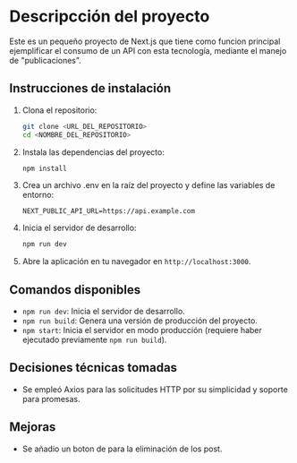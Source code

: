 # Descripcción del proyecto
Este es un pequeño proyecto de Next.js que tiene como funcion principal ejemplificar el consumo de un API con esta tecnología, mediante el manejo de "publicaciones".

## Instrucciones de instalación

1. Clona el repositorio:
   ```bash
   git clone <URL_DEL_REPOSITORIO>
   cd <NOMBRE_DEL_REPOSITORIO>
   ```

2. Instala las dependencias del proyecto:
   ```bash
   npm install
   ```
3. Crea un archivo .env en la raíz del proyecto y define las variables de entorno:
   ```env
   NEXT_PUBLIC_API_URL=https://api.example.com
   ```
   
4. Inicia el servidor de desarrollo:
   ```bash
   npm run dev
   ```

5. Abre la aplicación en tu navegador en `http://localhost:3000`.

## Comandos disponibles

- `npm run dev`: Inicia el servidor de desarrollo.
- `npm run build`: Genera una versión de producción del proyecto.
- `npm start`: Inicia el servidor en modo producción (requiere haber ejecutado previamente `npm run build`).

## Decisiones técnicas tomadas

- Se empleó Axios para las solicitudes HTTP por su simplicidad y soporte para promesas.

## Mejoras

- Se añadio un boton de para la eliminación de los post.
